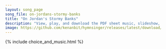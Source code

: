 ```yaml
---
layout: song_page
song_file: on-jordans-stormy-banks
title: "On Jordan's Stormy Banks"
description: "View, play, and download the PDF sheet music, slideshow, and audio. Lyrics: On Jordan's stormy banks I stand and cast a wishful eye to Canaan's fair and happy land where my possessions lie.    I'm bound for the promised land, ... english theist 4part"
image: https://github.com/kenanbit/hymnsinger/releases/latest/download/on-jordans-stormy-banks-trad.png
---
```


{% include choice_and_music.html %}